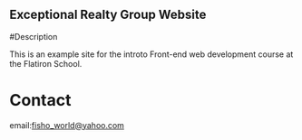 Exceptional Realty Group Website
---
#Description

This is an example site for the introto Front-end web development course at the Flatiron School.
# Contact
email:fisho_world@yahoo.com